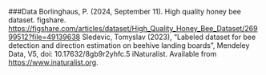 ###Data
Borlinghaus, P. (2024, September 11). High quality honey bee dataset. figshare. https://figshare.com/articles/dataset/High_Quality_Honey_Bee_Dataset/26999512?file=49139638 
Sledevic, Tomyslav (2023), “Labeled dataset for bee detection and direction estimation on beehive landing boards”, Mendeley Data, V5, doi: 10.17632/8gb9r2yhfc.5
iNaturalist. Available from https://www.inaturalist.org.
